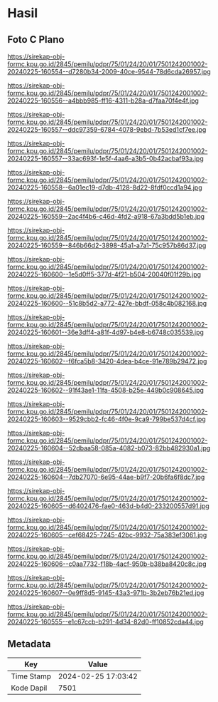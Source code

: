 # Hasil

## Foto C Plano

https://sirekap-obj-formc.kpu.go.id/2845/pemilu/pdpr/75/01/24/20/01/7501242001002-20240225-160554--d7280b34-2009-40ce-9544-78d6cda26957.jpg

https://sirekap-obj-formc.kpu.go.id/2845/pemilu/pdpr/75/01/24/20/01/7501242001002-20240225-160556--a4bbb985-ff16-4311-b28a-d7faa70f4e4f.jpg

https://sirekap-obj-formc.kpu.go.id/2845/pemilu/pdpr/75/01/24/20/01/7501242001002-20240225-160557--ddc97359-6784-4078-9ebd-7b53ed1cf7ee.jpg

https://sirekap-obj-formc.kpu.go.id/2845/pemilu/pdpr/75/01/24/20/01/7501242001002-20240225-160557--33ac693f-1e5f-4aa6-a3b5-0b42acbaf93a.jpg

https://sirekap-obj-formc.kpu.go.id/2845/pemilu/pdpr/75/01/24/20/01/7501242001002-20240225-160558--6a01ec19-d7db-4128-8d22-8fdf0ccd1a94.jpg

https://sirekap-obj-formc.kpu.go.id/2845/pemilu/pdpr/75/01/24/20/01/7501242001002-20240225-160559--2ac4f4b6-c46d-4fd2-a918-67a3bdd5b1eb.jpg

https://sirekap-obj-formc.kpu.go.id/2845/pemilu/pdpr/75/01/24/20/01/7501242001002-20240225-160559--846b66d2-3898-45a1-a7a1-75c957b86d37.jpg

https://sirekap-obj-formc.kpu.go.id/2845/pemilu/pdpr/75/01/24/20/01/7501242001002-20240225-160600--1e5d0ff5-377d-4f21-b504-20040f01f29b.jpg

https://sirekap-obj-formc.kpu.go.id/2845/pemilu/pdpr/75/01/24/20/01/7501242001002-20240225-160600--51c8b5d2-a772-427e-bbdf-058c4b082168.jpg

https://sirekap-obj-formc.kpu.go.id/2845/pemilu/pdpr/75/01/24/20/01/7501242001002-20240225-160601--36e3dff4-a81f-4d97-b4e8-b6748c035539.jpg

https://sirekap-obj-formc.kpu.go.id/2845/pemilu/pdpr/75/01/24/20/01/7501242001002-20240225-160602--f6fca5b8-3420-4dea-b4ce-91e789b29472.jpg

https://sirekap-obj-formc.kpu.go.id/2845/pemilu/pdpr/75/01/24/20/01/7501242001002-20240225-160602--91f43ae1-11fa-4508-b25e-449b0c908645.jpg

https://sirekap-obj-formc.kpu.go.id/2845/pemilu/pdpr/75/01/24/20/01/7501242001002-20240225-160603--9529cbb2-fc46-4f0e-9ca9-799be537d4cf.jpg

https://sirekap-obj-formc.kpu.go.id/2845/pemilu/pdpr/75/01/24/20/01/7501242001002-20240225-160604--52dbaa58-085a-4082-b073-82bb482930a1.jpg

https://sirekap-obj-formc.kpu.go.id/2845/pemilu/pdpr/75/01/24/20/01/7501242001002-20240225-160604--7db27070-6e95-44ae-b9f7-20b6fa6f8dc7.jpg

https://sirekap-obj-formc.kpu.go.id/2845/pemilu/pdpr/75/01/24/20/01/7501242001002-20240225-160605--d6402476-fae0-463d-b4d0-233200557d91.jpg

https://sirekap-obj-formc.kpu.go.id/2845/pemilu/pdpr/75/01/24/20/01/7501242001002-20240225-160605--cef68425-7245-42bc-9932-75a383ef3061.jpg

https://sirekap-obj-formc.kpu.go.id/2845/pemilu/pdpr/75/01/24/20/01/7501242001002-20240225-160606--c0aa7732-f18b-4acf-950b-b38ba8420c8c.jpg

https://sirekap-obj-formc.kpu.go.id/2845/pemilu/pdpr/75/01/24/20/01/7501242001002-20240225-160607--0e9ff8d5-9145-43a3-971b-3b2eb76b21ed.jpg

https://sirekap-obj-formc.kpu.go.id/2845/pemilu/pdpr/75/01/24/20/01/7501242001002-20240225-160555--e1c67ccb-b291-4d34-82d0-ff10852cda44.jpg


## Metadata

| Key        | Value               |
| ---------- | ------------------- |
| Time Stamp | 2024-02-25 17:03:42 |
| Kode Dapil | 7501                |



